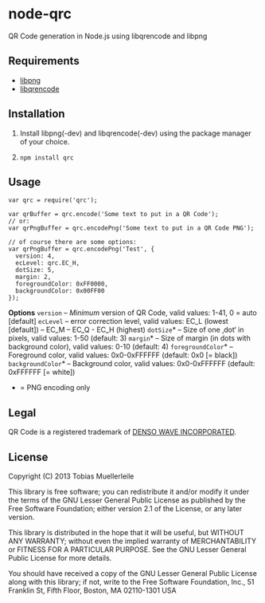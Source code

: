 node-qrc
========
QR Code generation in Node.js using libqrencode and libpng

Requirements
------------
- [libpng](http://www.libpng.org/pub/png/libpng.html)
- [libqrencode](http://fukuchi.org/works/qrencode/)

Installation
------------
1) Install libpng(-dev) and libqrencode(-dev) using the package manager of your
choice.

2) `npm install qrc`

Usage
-----

    var qrc = require('qrc');

    var qrBuffer = qrc.encode('Some text to put in a QR Code');
    // or:
    var qrPngBuffer = qrc.encodePng('Some text to put in a QR Code PNG');

    // of course there are some options:
    var qrPngBuffer = qrc.encodePng('Test', {
      version: 4,
      ecLevel: qrc.EC_H,
      dotSize: 5,
      margin: 2,
      foregroundColor: 0xFF0000,
      backgroundColor: 0x00FF00
    });

**Options**
`version` – *Minimum* version of QR Code, valid values: 1-41, 0 = auto
[default]
`ecLevel` – error correction level, valid values: EC_L (lowest [default]) –
EC_M – EC_Q - EC_H (highest)
`dotSize`* – Size of one ‚dot‘ in pixels, valid values: 1-50
(default: 3)
`margin`* – Size of margin (in dots with background color),
valid values: 0-10 (default: 4)
`foregroundColor`* – Foreground color, valid values:
0x0-0xFFFFFF (default: 0x0 [= black])
`backgroundColor`* – Background color, valid values: 0x0-0xFFFFFF (default:
0xFFFFFF [= white])

* = PNG encoding only

Legal
-----
QR Code is a registered trademark of
[DENSO WAVE INCORPORATED](http://www.denso-wave.com/en/).

License
-------
Copyright (C) 2013 Tobias Muellerleile

This library is free software; you can redistribute it and/or modify it under
the terms of the GNU Lesser General Public License as published by the Free
Software Foundation; either version 2.1 of the License, or any later version.

This library is distributed in the hope that it will be useful, but WITHOUT ANY
WARRANTY; without even the implied warranty of MERCHANTABILITY or FITNESS FOR A
PARTICULAR PURPOSE. See the GNU Lesser General Public License for more details.

You should have received a copy of the GNU Lesser General Public License along
with this library; if not, write to the Free Software Foundation, Inc., 51
Franklin St, Fifth Floor, Boston, MA 02110-1301 USA
